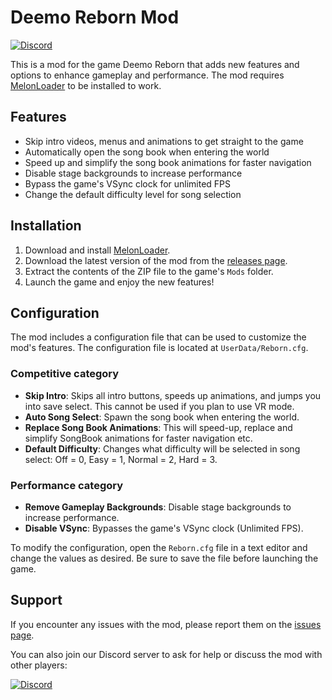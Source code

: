 # Deemo Reborn Mod
[![Discord](https://img.shields.io/discord/1084170032768102482)](https://discord.gg/MDS8E27j7U)

This is a mod for the game Deemo Reborn that adds new features and options to enhance gameplay and performance. The mod requires [MelonLoader](https://melonwiki.xyz) to be installed to work.

## Features

- Skip intro videos, menus and animations to get straight to the game
- Automatically open the song book when entering the world
- Speed up and simplify the song book animations for faster navigation
- Disable stage backgrounds to increase performance
- Bypass the game\'s VSync clock for unlimited FPS
- Change the default difficulty level for song selection

## Installation

1. Download and install [MelonLoader](https://melonwiki.xyz).
2. Download the latest version of the mod from the [releases page](https://github.com/Ahriana/DeemoRebirth/releases).
3. Extract the contents of the ZIP file to the game\'s `Mods` folder.
4. Launch the game and enjoy the new features!

## Configuration

The mod includes a configuration file that can be used to customize the mod\'s features. The configuration file is located at `UserData/Reborn.cfg`.

### Competitive category

- **Skip Intro**: Skips all intro buttons, speeds up animations, and jumps you into save select. This cannot be used if you plan to use VR mode.
- **Auto Song Select**: Spawn the song book when entering the world.
- **Replace Song Book Animations**: This will speed-up, replace and simplify SongBook animations for faster navigation etc.
- **Default Difficulty**: Changes what difficulty will be selected in song select: Off = 0, Easy = 1, Normal = 2, Hard = 3.

### Performance category

- **Remove Gameplay Backgrounds**: Disable stage backgrounds to increase performance.
- **Disable VSync**: Bypasses the game\'s VSync clock (Unlimited FPS).

To modify the configuration, open the `Reborn.cfg` file in a text editor and change the values as desired. Be sure to save the file before launching the game.

## Support

If you encounter any issues with the mod, please report them on the [issues page](https://github.com/Ahriana/DeemoRebirth/issues).

You can also join our Discord server to ask for help or discuss the mod with other players:

[![Discord](https://img.shields.io/discord/1084170032768102482)](https://discord.gg/MDS8E27j7U)
